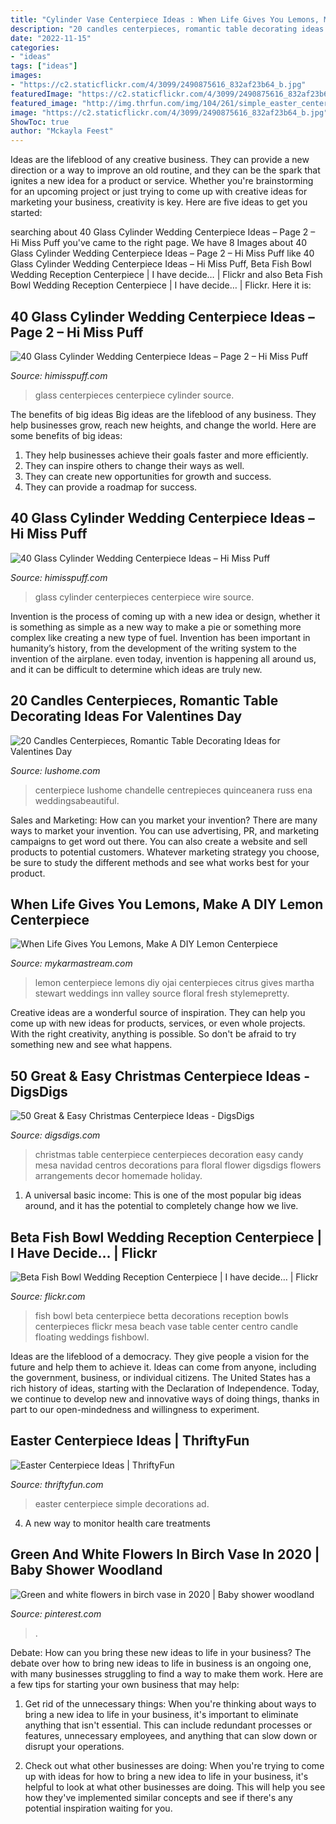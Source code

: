 ```yaml
---
title: "Cylinder Vase Centerpiece Ideas : When Life Gives You Lemons, Make A Diy Lemon Centerpiece"
description: "20 candles centerpieces, romantic table decorating ideas for valentines day"
date: "2022-11-15"
categories:
- "ideas"
tags: ["ideas"]
images:
- "https://c2.staticflickr.com/4/3099/2490875616_832af23b64_b.jpg"
featuredImage: "https://c2.staticflickr.com/4/3099/2490875616_832af23b64_b.jpg"
featured_image: "http://img.thrfun.com/img/104/261/simple_easter_centerpiece_2_l.jpg"
image: "https://c2.staticflickr.com/4/3099/2490875616_832af23b64_b.jpg"
ShowToc: true
author: "Mckayla Feest"
---
```



Ideas are the lifeblood of any creative business. They can provide a new direction or a way to improve an old routine, and they can be the spark that ignites a new idea for a product or service. Whether you're brainstorming for an upcoming project or just trying to come up with creative ideas for marketing your business, creativity is key. Here are five ideas to get you started: 
	

		
searching about 40 Glass Cylinder Wedding Centerpiece Ideas – Page 2 – Hi Miss Puff you've came to the right page. We have 8 Images about 40 Glass Cylinder Wedding Centerpiece Ideas – Page 2 – Hi Miss Puff like 40 Glass Cylinder Wedding Centerpiece Ideas – Hi Miss Puff, Beta Fish Bowl Wedding Reception Centerpiece | I have decide… | Flickr and also Beta Fish Bowl Wedding Reception Centerpiece | I have decide… | Flickr. Here it is:
		
    
## 40 Glass Cylinder Wedding Centerpiece Ideas – Page 2 – Hi Miss Puff

<img loading=lazy src="https://www.himisspuff.com/wp-content/uploads/2017/09/Glass-Cylinders-Wedding-Centerpieces-5.jpg" onerror="this.onerror=null;this.src='https://tse4.mm.bing.net/th?id=OIP.boODJOqbntO9PviLtezMOgHaLG&amp;pid=15.1';" alt="40 Glass Cylinder Wedding Centerpiece Ideas – Page 2 – Hi Miss Puff">

_Source: himisspuff.com_

>glass centerpieces centerpiece cylinder source. 

	

The benefits of big ideas
Big ideas are the lifeblood of any business. They help businesses grow, reach new heights, and change the world. Here are some benefits of big ideas:
1. They help businesses achieve their goals faster and more efficiently.
2. They can inspire others to change their ways as well.
3. They can create new opportunities for growth and success.
4. They can provide a roadmap for success.

    
## 40 Glass Cylinder Wedding Centerpiece Ideas – Hi Miss Puff

<img loading=lazy src="https://www.himisspuff.com/wp-content/uploads/2017/09/Glass-Cylinders-Wedding-Centerpieces-20.jpg" onerror="this.onerror=null;this.src='https://tse1.mm.bing.net/th?id=OIP.0H-5BOtPxBPMbLAVv5zlAgHaLH&amp;pid=15.1';" alt="40 Glass Cylinder Wedding Centerpiece Ideas – Hi Miss Puff">

_Source: himisspuff.com_

>glass cylinder centerpieces centerpiece wire source. 

	

Invention is the process of coming up with a new idea or design, whether it is something as simple as a new way to make a pie or something more complex like creating a new type of fuel. Invention has been important in humanity’s history, from the development of the writing system to the invention of the airplane. even today, invention is happening all around us, and it can be difficult to determine which ideas are truly new.

    
## 20 Candles Centerpieces, Romantic Table Decorating Ideas For Valentines Day

<img loading=lazy src="https://www.lushome.com/wp-content/uploads/2012/01/candles-centerpiece-table-decorating-ideas-valentines-day-15.jpg" onerror="this.onerror=null;this.src='https://tse4.mm.bing.net/th?id=OIP.raOeiHFt8HISOImLNJbzuAAAAA&amp;pid=15.1';" alt="20 Candles Centerpieces, Romantic Table Decorating Ideas for Valentines Day">

_Source: lushome.com_

>centerpiece lushome chandelle centrepieces quinceanera russ ena weddingsabeautiful. 

	

Sales and Marketing: How can you market your invention?
There are many ways to market your invention. You can use advertising, PR, and marketing campaigns to get word out there. You can also create a website and sell products to potential customers. Whatever marketing strategy you choose, be sure to study the different methods and see what works best for your product.

    
## When Life Gives You Lemons, Make A DIY Lemon Centerpiece

<img loading=lazy src="https://mykarmastream.com/wp-content/uploads/2017/05/lemon-centerpiece-6.jpg" onerror="this.onerror=null;this.src='https://tse2.mm.bing.net/th?id=OIP.6lpXqnP7auyZhp1NtM6JxgHaKB&amp;pid=15.1';" alt="When Life Gives You Lemons, Make A DIY Lemon Centerpiece">

_Source: mykarmastream.com_

>lemon centerpiece lemons diy ojai centerpieces citrus gives martha stewart weddings inn valley source floral fresh stylemepretty. 

	

Creative ideas are a wonderful source of inspiration. They can help you come up with new ideas for products, services, or even whole projects. With the right creativity, anything is possible. So don't be afraid to try something new and see what happens.

    
## 50 Great &amp; Easy Christmas Centerpiece Ideas - DigsDigs

<img loading=lazy src="http://www.digsdigs.com/photos/christmas-table-decoration-3.jpg" onerror="this.onerror=null;this.src='https://tse3.mm.bing.net/th?id=OIP.ivJWwrt9itqf5lpSjvOQFwHaJ0&amp;pid=15.1';" alt="50 Great &amp; Easy Christmas Centerpiece Ideas - DigsDigs">

_Source: digsdigs.com_

>christmas table centerpiece centerpieces decoration easy candy mesa navidad centros decorations para floral flower digsdigs flowers arrangements decor homemade holiday. 

	

1. A universal basic income: This is one of the most popular big ideas around, and it has the potential to completely change how we live.

    
## Beta Fish Bowl Wedding Reception Centerpiece | I Have Decide… | Flickr

<img loading=lazy src="https://c2.staticflickr.com/4/3099/2490875616_832af23b64_b.jpg" onerror="this.onerror=null;this.src='https://tse1.mm.bing.net/th?id=OIP.xkl9x_EdpgJRHfYuwIRYzAHaK1&amp;pid=15.1';" alt="Beta Fish Bowl Wedding Reception Centerpiece | I have decide… | Flickr">

_Source: flickr.com_

>fish bowl beta centerpiece betta decorations reception bowls centerpieces flickr mesa beach vase table center centro candle floating weddings fishbowl. 

	

Ideas are the lifeblood of a democracy. They give people a vision for the future and help them to achieve it. Ideas can come from anyone, including the government, business, or individual citizens. The United States has a rich history of ideas, starting with the Declaration of Independence. Today, we continue to develop new and innovative ways of doing things, thanks in part to our open-mindedness and willingness to experiment.

    
## Easter Centerpiece Ideas | ThriftyFun

<img loading=lazy src="http://img.thrfun.com/img/104/261/simple_easter_centerpiece_2_l.jpg" onerror="this.onerror=null;this.src='https://tse3.mm.bing.net/th?id=OIP.cC1_3ZudWSTu52KIqaYqNwHaMG&amp;pid=15.1';" alt="Easter Centerpiece Ideas | ThriftyFun">

_Source: thriftyfun.com_

>easter centerpiece simple decorations ad. 

	

4. A new way to monitor health care treatments

    
## Green And White Flowers In Birch Vase In 2020 | Baby Shower Woodland

<img loading=lazy src="https://i.pinimg.com/736x/88/41/74/88417431c3c9bef56a41b949d4025e70.jpg" onerror="this.onerror=null;this.src='https://tse4.mm.bing.net/th?id=OIP.tll3pgHglrQTYvDU_eFv6AHaJ3&amp;pid=15.1';" alt="Green and white flowers in birch vase in 2020 | Baby shower woodland">

_Source: pinterest.com_

>. 

	

Debate: How can you bring these new ideas to life in your business?
The debate over how to bring new ideas to life in business is an ongoing one, with many businesses struggling to find a way to make them work. Here are a few tips for starting your own business that may help: 
1. Get rid of the unnecessary things: When you're thinking about ways to bring a new idea to life in your business, it's important to eliminate anything that isn't essential. This can include redundant processes or features, unnecessary employees, and anything that can slow down or disrupt your operations. 

2. Check out what other businesses are doing: When you're trying to come up with ideas for how to bring a new idea to life in your business, it's helpful to look at what other businesses are doing. This will help you see how they've implemented similar concepts and see if there's any potential inspiration waiting for you.

